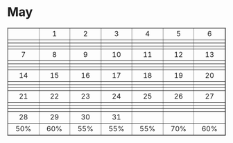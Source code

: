 # May
<table cellspacing="0" cellpadding="0" border="1">
<tr>
  <td width="100" align="center"></td>
  <td width="100" align="center">1</td>
  <td width="100" align="center">2</td>
  <td width="100" align="center">3</td>
  <td width="100" align="center">4</td>
  <td width="100" align="center">5</td>
  <td width="100" align="center">6</td>
<tr>
  <td width="100" align="center"></td>
  <td width="100" align="center"></td>
  <td width="100" align="center"></td>
  <td width="100" align="center"></td>
  <td width="100" align="center"></td>
  <td width="100" align="center"></td>
  <td width="100" align="center"></td>
  </tr>
  <tr>
  <td width="100" align="center"></td>
  <td width="100" align="center"></td>
  <td width="100" align="center"></td>
  <td width="100" align="center"></td>
  <td width="100" align="center"></td>
  <td width="100" align="center"></td>
  <td width="100" align="center"></td>
  </tr>
  <tr>
  <td width="100" align="center"></td>
  <td width="100" align="center"></td>
  <td width="100" align="center"></td>
  <td width="100" align="center"></td>
  <td width="100" align="center"></td>
  <td width="100" align="center"></td>
  <td width="100" align="center"></td>
  </tr>
  <tr>
  <td width="100" align="center">7</td>
  <td width="100" align="center">8</td>
  <td width="100" align="center">9</td>
  <td width="100" align="center">10</td>
  <td width="100" align="center">11</td>
  <td width="100" align="center">12</td>
  <td width="100" align="center">13</td>
<tr>
  <td width="100" align="center"></td>
  <td width="100" align="center"></td>
  <td width="100" align="center"></td>
  <td width="100" align="center"></td>
  <td width="100" align="center"></td>
  <td width="100" align="center"></td>
  <td width="100" align="center"></td>
  </tr>
  <tr>
  <td width="100" align="center"></td>
  <td width="100" align="center"></td>
  <td width="100" align="center"></td>
  <td width="100" align="center"></td>
  <td width="100" align="center"></td>
  <td width="100" align="center"></td>
  <td width="100" align="center"></td>
  </tr>
  <tr>
  <td width="100" align="center"></td>
  <td width="100" align="center"></td>
  <td width="100" align="center"></td>
  <td width="100" align="center"></td>
  <td width="100" align="center"></td>
  <td width="100" align="center"></td>
  <td width="100" align="center"></td>
  </tr>
<tr>
  <td width="100" align="center">14</td>
  <td width="100" align="center">15</td>
  <td width="100" align="center">16</td>
  <td width="100" align="center">17</td>
  <td width="100" align="center">18</td>
  <td width="100" align="center">19</td>
  <td width="100" align="center">20</td>
</tr>
<tr>
  <td width="100" align="center"></td>
  <td width="100" align="center"></td>
  <td width="100" align="center"></td>
  <td width="100" align="center"></td>
  <td width="100" align="center"></td>
  <td width="100" align="center"></td>
  <td width="100" align="center"></td>
  </tr>
  <tr>
  <td width="100" align="center"></td>
  <td width="100" align="center"></td>
  <td width="100" align="center"></td>
  <td width="100" align="center"></td>
  <td width="100" align="center"></td>
  <td width="100" align="center"></td>
  <td width="100" align="center"></td>
  </tr>
  <tr>
  <td width="100" align="center"></td>
  <td width="100" align="center"></td>
  <td width="100" align="center"></td>
  <td width="100" align="center"></td>
  <td width="100" align="center"></td>
  <td width="100" align="center"></td>
  <td width="100" align="center"></td>
  </tr>
<tr>
  <td width="100" align="center">21</td>
  <td width="100" align="center">22</td>
  <td width="100" align="center">23</td>
  <td width="100" align="center">24</td>
  <td width="100" align="center">25</td>
  <td width="100" align="center">26</td>
  <td width="100" align="center">27</td>
<tr>
  <td width="100" align="center"></td>
  <td width="100" align="center"></td>
  <td width="100" align="center"></td>
  <td width="100" align="center"></td>
  <td width="100" align="center"></td>
  <td width="100" align="center"></td>
  <td width="100" align="center"></td>
  </tr>
  <tr>
  <td width="100" align="center"></td>
  <td width="100" align="center"></td>
  <td width="100" align="center"></td>
  <td width="100" align="center"></td>
  <td width="100" align="center"></td>
  <td width="100" align="center"></td>
  <td width="100" align="center"></td>
  </tr>
  <tr>
  <td width="100" align="center"></td>
  <td width="100" align="center"></td>
  <td width="100" align="center"></td>
  <td width="100" align="center"></td>
  <td width="100" align="center"></td>
  <td width="100" align="center"></td>
  <td width="100" align="center"></td>
  </tr>
<tr>
  <td width="100" align="center">28</td>
  <td width="100" align="center">29</td>
  <td width="100" align="center">30</td>
  <td width="100" align="center">31</td>
  <td width="100" align="center"></td>
  <td width="100" align="center"></td>
  <td width="100" align="center"></td>
</tr>
<tr>
  <td width="100" align="center">50%</td>
  <td width="100" align="center">60%</td>
  <td width="100" align="center">55%</td>
  <td width="100" align="center">55%</td>
  <td width="100" align="center">55%</td>
  <td width="100" align="center">70%</td>
  <td width="100" align="center">60%</td>
  </tr>
</table>

